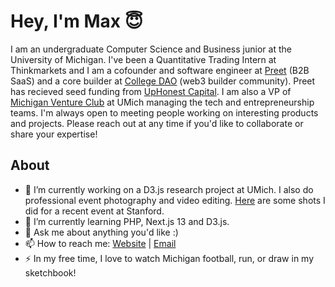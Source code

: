 # Hey, I'm Max 😇
I am an undergraduate Computer Science and Business junior at the University of Michigan. I've been a Quantitative Trading Intern at Thinkmarkets and I am a cofounder and software engineer at [Preet](https://preetus.com) (B2B SaaS) and a core builder at [College DAO](https://collegedao.io/) (web3 builder community). Preet has recieved seed funding from [UpHonest Capital](https://www.uphonestcapital.com/). I am also a VP of [Michigan Venture Club](mvcumich.com) at UMich managing the tech and entrepreneurship teams. I'm always open to meeting people working on interesting products and projects. Please reach out at any time if you'd like to collaborate or share your expertise!

## About
- 🔭 I’m currently working on a D3.js research project at UMich. I also do professional event photography and video editing. [Here](https://drive.google.com/drive/folders/1HLzzaSd7ggJCKS3IrMFvo_puVJPwdqkY?usp=share_link) are some shots I did for a recent event at Stanford.
- 🌱 I’m currently learning PHP, Next.js 13 and D3.js.
- 💬 Ask me about anything you'd like :)
- 📫 How to reach me: [Website](https://mwalts.com) | [Email](mailto:mwalts@umich.edu)
- ⚡ In my free time, I love to watch Michigan football, run, or draw in my sketchbook!

